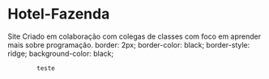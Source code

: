 # Hotel-Fazenda
Site Criado em colaboração com colegas de classes com foco em aprender mais sobre programação.
border: 2px;
            border-color: black;
            border-style: ridge;
            background-color: black;

            teste
